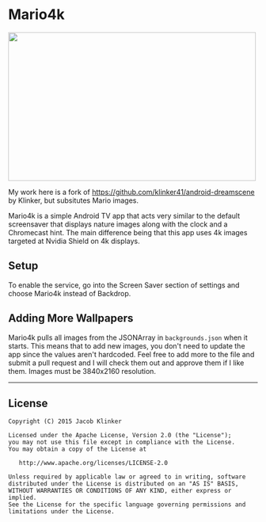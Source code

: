 # Mario4k #

<img src="/screenshot.png" width="500" height="300">

My work here is a fork of https://github.com/klinker41/android-dreamscene by Klinker, but subsitutes Mario images.

Mario4k is a simple Android TV app that acts very similar to the default screensaver that displays nature images along with the clock and a Chromecast hint. The main difference being that this app uses 4k images targeted at Nvidia Shield on 4k displays.

## Setup ##

To enable the service, go into the Screen Saver section of settings and choose Mario4k instead of Backdrop.

## Adding More Wallpapers ##

Mario4k pulls all images from the JSONArray in ```backgrounds.json``` when it starts. This means that to add new images, you don't need to update the app since the values aren't hardcoded. Feel free to add more to the file and submit a pull request and I will check them out and approve them if I like them. Images must be 3840x2160 resolution.

---

## License

    Copyright (C) 2015 Jacob Klinker

    Licensed under the Apache License, Version 2.0 (the "License");
    you may not use this file except in compliance with the License.
    You may obtain a copy of the License at

       http://www.apache.org/licenses/LICENSE-2.0

    Unless required by applicable law or agreed to in writing, software
    distributed under the License is distributed on an "AS IS" BASIS,
    WITHOUT WARRANTIES OR CONDITIONS OF ANY KIND, either express or implied.
    See the License for the specific language governing permissions and
    limitations under the License.
